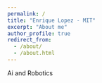 ```yaml
---
permalink: /
title: "Enrique Lopez - MIT"
excerpt: "About me"
author_profile: true
redirect_from: 
  - /about/
  - /about.html
---
```

Ai and Robotics
